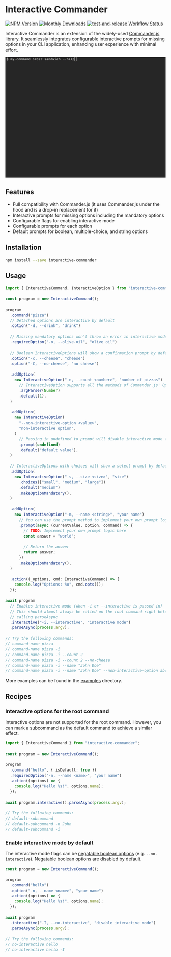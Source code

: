 # Interactive Commander

<div class="paragraph">

<span class="image"><a href="https://www.npmjs.com/package/interactive-commander" class="image"><img src="https://img.shields.io/npm/v/interactive-commander" alt="NPM Version" /></a></span> <span class="image"><a href="https://www.npmjs.com/package/interactive-commander" class="image"><img src="https://img.shields.io/npm/dm/interactive-commander" alt="Monthly Downloads" /></a></span> <span class="image"><a href="https://github.com/fardjad/node-interactive-commander/actions" class="image"><img src="https://img.shields.io/github/actions/workflow/status/fardjad/node-interactive-commander/test-and-release.yml?branch=main" alt="test-and-release Workflow Status" /></a></span>

</div>

Interactive Commander is an extension of the widely-used [Commander.js][1] library.
It seamlessly integrates configurable interactive prompts for missing options
in your CLI application, enhancing user experience with minimal effort.

![Video Demo](/media/demo.gif)

## Features

- Full compatibility with Commander.js (it uses Commander.js under the hood and is
  a drop-in replacement for it)
- Interactive prompts for missing options including the mandatory options
- Configurable flags for enabling interactive mode
- Configurable prompts for each option
- Default prompts for boolean, multiple-choice, and string options

## Installation

```bash
npm install --save interactive-commander
```

## Usage

```typescript
import { InteractiveCommand, InteractiveOption } from "interactive-commander";

const program = new InteractiveCommand();

program
  .command("pizza")
  // Detached options are interactive by default
  .option("-d, --drink", "drink")

  // Missing mandatory options won't throw an error in interactive mode
  .requiredOption("-o, --olive-oil", "olive oil")

  // Boolean InteractiveOptions will show a confirmation prompt by default
  .option("-c, --cheese", "cheese")
  .option("-C, --no-cheese", "no cheese")

  .addOption(
    new InteractiveOption("-n, --count <number>", "number of pizzas")
      // InteractiveOption supports all the methods of Commander.js' Option
      .argParser(Number)
      .default(1),
  )

  .addOption(
    new InteractiveOption(
      "--non-interactive-option <value>",
      "non-interactive option",
    )
      // Passing in undefined to prompt will disable interactive mode for this option
      .prompt(undefined)
      .default("default value"),
  )

  // InteractiveOptions with choices will show a select prompt by default
  .addOption(
    new InteractiveOption("-s, --size <size>", "size")
      .choices(["small", "medium", "large"])
      .default("medium")
      .makeOptionMandatory(),
  )

  .addOption(
    new InteractiveOption("-m, --name <string>", "your name")
      // You can use the prompt method to implement your own prompt logic
      .prompt(async (currentValue, option, command) => {
        // TODO: Implement your own prompt logic here
        const answer = "world";

        // Return the answer
        return answer;
      })
      .makeOptionMandatory(),
  )

  .action((_options, cmd: InteractiveCommand) => {
    console.log("Options: %o", cmd.opts());
  });

await program
  // Enables interactive mode (when -i or --interactive is passed in)
  // This should almost always be called on the root command right before
  // calling parseAsync
  .interactive("-i, --interactive", "interactive mode")
  .parseAsync(process.argv);

// Try the following commands:
// command-name pizza
// command-name pizza -i
// command-name pizza -i --count 2
// command-name pizza -i --count 2 --no-cheese
// command-name pizza -i --name "John Doe"
// command-name pizza -i --name "John Doe" --non-interactive-option abc
```

More examples can be found in the [examples](/examples/) directory.

## Recipes

### Interactive options for the root command

Interactive options are not supported for the root command. However, you can
mark a subcommand as the default command to achieve a similar effect.

```typescript
import { InteractiveCommand } from "interactive-commander";

const program = new InteractiveCommand();

program
  .command("hello", { isDefault: true })
  .requiredOption("-n, --name <name>", "your name")
  .action((options) => {
    console.log("Hello %s!", options.name);
  });

await program.interactive().parseAsync(process.argv);

// Try the following commands:
// default-subcommand
// default-subcommand -n John
// default-subcommand -i
```

### Enable interactive mode by default

The interactive mode flags can be [negatable boolean options][3]
(e.g. `--no-interactive`). Negatable boolean options are disabled by default.

```typescript
const program = new InteractiveCommand();

program
  .command("hello")
  .option("-n, --name <name>", "your name")
  .action((options) => {
    console.log("Hello %s!", options.name);
  });

await program
  .interactive("-I, --no-interactive", "disable interactive mode")
  .parseAsync(process.argv);

// Try the following commands:
// no-interactive hello
// no-interactive hello -I
```

[1]: https://github.com/tj/commander.js
[2]: https://github.com/SBoudrias/Inquirer.js
[3]: https://github.com/tj/commander.js#other-option-types-negatable-boolean-and-booleanvalue
